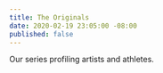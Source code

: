 ```yaml
---
title: The Originals
date: 2020-02-19 23:05:00 -08:00
published: false
---
```


Our series profiling artists and athletes. 